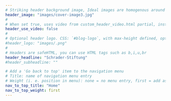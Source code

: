 ```yaml
---
# Striking header background image, Ideal images are homogenous around the centre and contrasting to the text. Non-ideal images can use `title_guard`
header_image: "images/cover-image3.jpg"
#
# When set true, uses video from custom_header_video.html partial, instead of header_image
header_use_video: false
#
# Optional header logo. CSS: `#blog-logo`, with max-height defined, optimize to prevent scaling
#header_logo: "images/.png"
#
# Headers are safeHTML, you can use HTML tags such as b,i,u,br
header_headline: "Schrader-Stiftung"
#header_subheadline: ""

# Add a 'Go back to top' item to the navigation menu
# Title: name of navigation menu entry
# Weight (i. e. position in menu): none = no menu entry, first = add as first entry, last = ad as last entry
nav_to_top_title: "Home"
nav_to_top_weight: first
---
```

